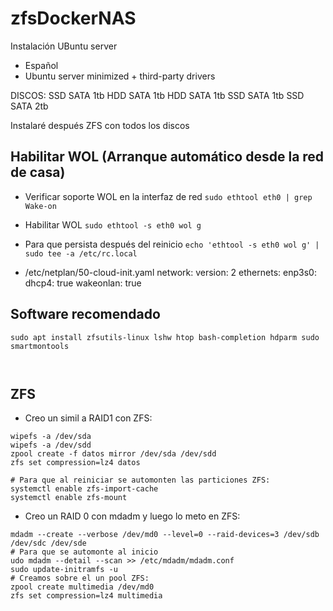 # zfsDockerNAS

Instalación UBuntu server
- Español
- Ubuntu server minimized + third-party drivers

DISCOS:
SSD SATA 1tb
HDD SATA 1tb
HDD SATA 1tb
SSD SATA 1tb
SSD SATA 2tb


Instalaré después ZFS con todos los discos

## Habilitar WOL (Arranque automático desde la red de casa)

- Verificar soporte WOL en la interfaz de red
```sudo ethtool eth0 | grep Wake-on```

- Habilitar WOL
```sudo ethtool -s eth0 wol g```

- Para que persista después del reinicio
```echo 'ethtool -s eth0 wol g' | sudo tee -a /etc/rc.local```

- /etc/netplan/50-cloud-init.yaml
network:
  version: 2
  ethernets:
    enp3s0:
      dhcp4: true
      wakeonlan: true
      
## Software recomendado

```
sudo apt install zfsutils-linux lshw htop bash-completion hdparm sudo smartmontools 



```

## ZFS

- Creo un simil a RAID1 con ZFS:
```
wipefs -a /dev/sda
wipefs -a /dev/sdd
zpool create -f datos mirror /dev/sda /dev/sdd
zfs set compression=lz4 datos

# Para que al reiniciar se automonten las particiones ZFS:
systemctl enable zfs-import-cache
systemctl enable zfs-mount
```

- Creo un RAID 0 con mdadm y luego lo meto en ZFS:
```
mdadm --create --verbose /dev/md0 --level=0 --raid-devices=3 /dev/sdb /dev/sdc /dev/sde
# Para que se automonte al inicio
udo mdadm --detail --scan >> /etc/mdadm/mdadm.conf
sudo update-initramfs -u
# Creamos sobre el un pool ZFS:
zpool create multimedia /dev/md0
zfs set compression=lz4 multimedia
```


